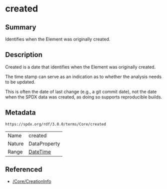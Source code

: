 <!-- Automatically generated by spec-parser v2.1.0 on 2024-06-17T10:36:57.838737+00:00 -->
<!-- SPDX-License-Identifier: Community-Spec-1.0 -->

# created

## Summary

Identifies when the Element was originally created.


## Description

Created is a date that identifies when the Element was originally created.

The time stamp can serve as an indication as to whether the analysis needs to
be updated.

This is often the date of last change (e.g., a git commit date), not the date
when the SPDX data was created, as doing so supports reproducible builds.


## Metadata

`https://spdx.org/rdf/3.0.0/terms/Core/created`


| | |
|---|---|
| Name | created |
| Nature | DataProperty |
| Range | [DateTime](../Datatypes/DateTime.md) |




## Referenced

- [/Core/CreationInfo](../../Core/Classes/CreationInfo.md)

